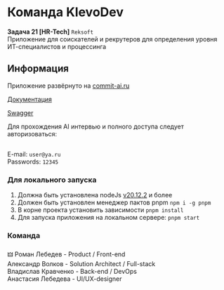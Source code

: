 # Команда KlevoDev
**Задача 21 [HR-Tech]** ```Reksoft``` <br>
Приложение для соискателей и рекрутеров для определения уровня ИТ-специалистов и процессинга
## Информация

Приложение развёрнуто на
[commit-ai.ru](https://commit-ai.ru)

[Документация](https://www.figma.com/board/WRMBZox9dMFge7AjjGIfRq/commit---документация?node-id=12-6437&t=bNGZ0J3OKhEHM0U6-1)

[Swagger](https://commit-ai.ru/api/swagger#/)

Для прохождения AI интервью и полного доступа следует авторизоваться:
## 
E-mail: ```user@ya.ru``` <br>
Passwords: ```12345```
<br>

### Для локального запуска

1. Должна быть установлена nodeJs [v20.12.2](https://nodejs.org/en/blog/release/v20.12.2) и более
2. Должен быть установлен менеджер пактов pnpm ```npm i -g pnpm```
3. В корне проекта установить зависимости ```pnpm install```
4. Для запуска приложения на локальном сервере: ```pnpm start```


### Команда

🜲 Роман Лебедев - Product / Front-end <br>
Александр Волков - Solution Architect / Full-stack <br>
Владислав Кравченко - Back-end / DevOps <br>
Анастасия Лебедева - UI/UX-designer 

